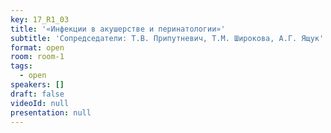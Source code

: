 ```yaml
---
key: 17_R1_03
title: '«Инфекции в акушерстве и перинатологии»'
subtitle: 'Сопредседатели: Т.В. Припутневич, Т.М. Широкова, А.Г. Ящук'
format: open
room: room-1
tags:
  - open
speakers: []
draft: false
videoId: null
presentation: null
---
```

